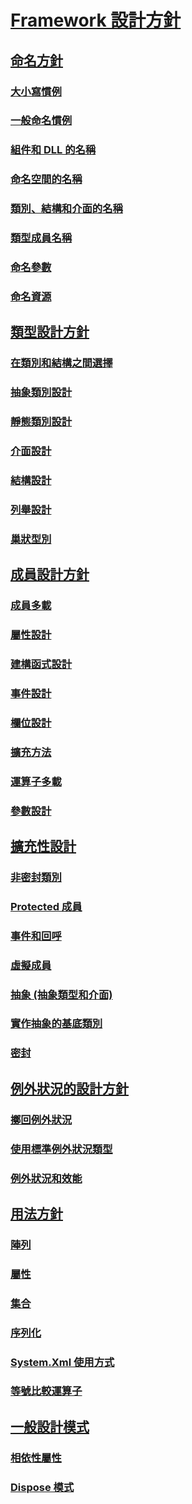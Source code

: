 # [Framework 設計方針](index.md)
## [命名方針](naming-guidelines.md)
### [大小寫慣例](capitalization-conventions.md)
### [一般命名慣例](general-naming-conventions.md)
### [組件和 DLL 的名稱](names-of-assemblies-and-dlls.md)
### [命名空間的名稱](names-of-namespaces.md)
### [類別、結構和介面的名稱](names-of-classes-structs-and-interfaces.md)
### [類型成員名稱](names-of-type-members.md)
### [命名參數](naming-parameters.md)
### [命名資源](naming-resources.md)
## [類型設計方針](type.md)
### [在類別和結構之間選擇](choosing-between-class-and-struct.md)
### [抽象類別設計](abstract-class.md)
### [靜態類別設計](static-class.md)
### [介面設計](interface.md)
### [結構設計](struct.md)
### [列舉設計](enum.md)
### [巢狀型別](nested-types.md)
## [成員設計方針](member.md)
### [成員多載](member-overloading.md)
### [屬性設計](property.md)
### [建構函式設計](constructor.md)
### [事件設計](event.md)
### [欄位設計](field.md)
### [擴充方法](extension-methods.md)
### [運算子多載](operator-overloads.md)
### [參數設計](parameter-design.md)
## [擴充性設計](designing-for-extensibility.md)
### [非密封類別](unsealed-classes.md)
### [Protected 成員](protected-members.md)
### [事件和回呼](events-and-callbacks.md)
### [虛擬成員](virtual-members.md)
### [抽象 (抽象類型和介面)](abstractions-abstract-types-and-interfaces.md)
### [實作抽象的基底類別](base-classes-for-implementing-abstractions.md)
### [密封](sealing.md)
## [例外狀況的設計方針](exceptions.md)
### [擲回例外狀況](exception-throwing.md)
### [使用標準例外狀況類型](using-standard-exception-types.md)
### [例外狀況和效能](exceptions-and-performance.md)
## [用法方針](usage-guidelines.md)
### [陣列](arrays.md)
### [屬性](attributes.md)
### [集合](guidelines-for-collections.md)
### [序列化](serialization.md)
### [System.Xml 使用方式](system-xml-usage.md)
### [等號比較運算子](equality-operators.md)
## [一般設計模式](common-design-patterns.md)
### [相依性屬性](dependency-properties.md)
### [Dispose 模式](dispose-pattern.md)
